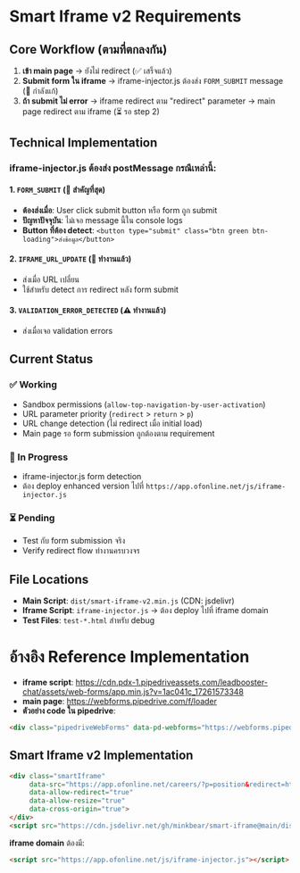 # Smart Iframe v2 Requirements

## Core Workflow (ตามที่ตกลงกัน)

1. **เข้า main page** → ยังไม่ redirect (✅ เสร็จแล้ว)
2. **Submit form ใน iframe** → iframe-injector.js ต้องส่ง `FORM_SUBMIT` message (🔄 กำลังแก้)
3. **ถ้า submit ไม่ error** → iframe redirect ตาม "redirect" parameter → main page redirect ตาม iframe (⏳ รอ step 2)

## Technical Implementation

### iframe-injector.js ต้องส่ง postMessage กรณีเหล่านี้:

#### 1. `FORM_SUBMIT` (📝 สำคัญที่สุด)
- **ต้องส่งเมื่อ**: User click submit button หรือ form ถูก submit
- **ปัญหาปัจจุบัน**: ไม่เจอ message นี้ใน console logs
- **Button ที่ต้อง detect**: `<button type="submit" class="btn green btn-loading">ส่งข้อมูล</button>`

#### 2. `IFRAME_URL_UPDATE` (🔄 ทำงานแล้ว)
- ส่งเมื่อ URL เปลี่ยน
- ใช้สำหรับ detect การ redirect หลัง form submit

#### 3. `VALIDATION_ERROR_DETECTED` (⚠️ ทำงานแล้ว)
- ส่งเมื่อเจอ validation errors

## Current Status

### ✅ Working
- Sandbox permissions (`allow-top-navigation-by-user-activation`)
- URL parameter priority (`redirect` > `return` > `p`)
- URL change detection (ไม่ redirect เมื่อ initial load)
- Main page รอ form submission ถูกต้องตาม requirement

### 🔄 In Progress
- iframe-injector.js form detection
- ต้อง deploy enhanced version ไปที่ `https://app.ofonline.net/js/iframe-injector.js`

### ⏳ Pending
- Test กับ form submission จริง
- Verify redirect flow ทำงานครบวงจร

## File Locations

- **Main Script**: `dist/smart-iframe-v2.min.js` (CDN: jsdelivr)
- **Iframe Script**: `iframe-injector.js` → ต้อง deploy ไปที่ iframe domain
- **Test Files**: `test-*.html` สำหรับ debug

# อ้างอิง Reference Implementation

- **iframe script**: https://cdn.pdx-1.pipedriveassets.com/leadbooster-chat/assets/web-forms/app.min.js?v=1ac041c_17261573348
- **main page**: https://webforms.pipedrive.com/f/loader
- **ตัวอย่าง code ใน pipedrive**:
```HTML
<div class="pipedriveWebForms" data-pd-webforms="https://webforms.pipedrive.com/f/31klnpxRYZ1WyJKuBqkQspW2OtjFjiAIDS3GzbREKv049kTNSZNDe99EeyYwRNgqv"><script src="https://webforms.pipedrive.com/f/loader"></script></div>
```

## Smart Iframe v2 Implementation

```html
<div class="smartIframe" 
     data-src="https://app.ofonline.net/careers/?p=position&redirect=https://domain.com/thank-you.html"
     data-allow-redirect="true"
     data-allow-resize="true"
     data-cross-origin="true">
</div>
<script src="https://cdn.jsdelivr.net/gh/minkbear/smart-iframe@main/dist/smart-iframe-v2.min.js"></script>
```

**iframe domain** ต้องมี:
```html
<script src="https://app.ofonline.net/js/iframe-injector.js"></script>
```